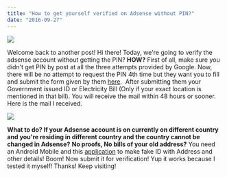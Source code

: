 ```yaml
---
title: "How to get yourself verified on Adsense without PIN?"
date: "2016-09-27"
---
```


[![](posts/2016/09/images/Google-Adsense-Is-The-Best-Advertising-Network1.jpg)](https://3.bp.blogspot.com/-7-N7wlBlpO4/V-qx73GaTOI/AAAAAAAAByg/T_9uKzVXf2YG6yMmwRpwCaAmRCkfmEuRwCLcB/s1600/Google-Adsense-Is-The-Best-Advertising-Network1.jpg)

Welcome back to another post! Hi there! Today, we're going to verify the adsense account without getting the PIN? **HOW?** First of all, make sure you didn't get PIN by post at all the three attempts provided by Google. Now, there will be no attempt to request the PIN 4th time but they want you to fill and submit the form given by them [here](https://support.google.com/adsense/troubleshooter/1094206).  After submitting them your Government issued ID or Electricity Bill (Only if your exact location is mentioned in that bill). You will receive the mail within 48 hours or sooner. Here is the mail I received.

[![](posts/2016/09/images/Untitled.png)](https://2.bp.blogspot.com/-5zZEX8cwddU/V-qz4g14qmI/AAAAAAAABys/a47_L4XUm3g3y2rIPhwaiIl-YTeVnOQVQCLcB/s1600/Untitled.png)

**What to do? If your Adsense account is on currently on different country and you're residing in different country and the country cannot be changed in Adsense?** **No proofs, No bills of your old address?** You need an Android Mobile and this [application](https://play.google.com/store/apps/details?id=app.bugbyte.fakeidgenerator&hl=en) to make fake ID with Address and other details! Boom! Now submit it for verification! Yup it works because I tested it myself! Thanks! Keep visiting!
